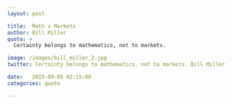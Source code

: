 ```yaml
---
layout: post

title:  Math v Markets
author: Bill Miller
quote: > 
  Certainty belongs to mathematics, not to markets.

image: /images/bill_miller_2.jpg
twitter: Certainty belongs to mathematics, not to markets. Bill Miller http://quotes.stockflare.com/

date:   2015-09-05 02:15:00
categories: quote

---
```


